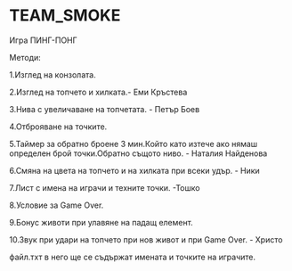 # TEAM_SMOKE


Игра ПИНГ-ПОНГ

 Методи:
 
 
1.Изглед на конзолата.

2.Изглед на топчето и хилката.- Еми Кръстева

3.Нива с увеличаване на топчетата. - Петър Боев

4.Отброяване на точките. 

5.Таймер за обратно броене 3 мин.Който като изтече ако 
нямаш определен брой точки.Обратно същото ниво. -  Наталия Найденова

6.Смяна на цвета на топчето и на хилката при всеки удър. - Ники

7.Лист с имена на играчи и техните точки. -Тошко

8.Условие за Game Over.

9.Бонус животи при улавяне на падащ елемент.

10.Звук при удари на топчето при нов живот и при Game Over. - Христо


файл.тхт в него ще се съдържат имената и точките на играчите.

